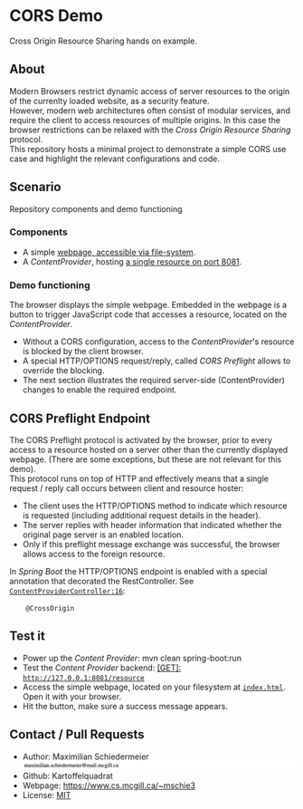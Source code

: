 # CORS Demo

Cross Origin Resource Sharing hands on example.

## About

Modern Browsers restrict dynamic access of server resources to the origin of the currenlty loaded website, as a security feature.  
However, modern web architectures often consist of modular services, and require the client to access resources of multiple origins. In this case the browser restrictions can be relaxed with the *Cross Origin Resource Sharing* protocol.  
This repository hosts a minimal project to demonstrate a simple CORS use case and highlight the relevant configurations and code.

## Scenario

Repository components and demo functioning

### Components

 * A simple [webpage, accessible via file-system](index.html).
 * A *ContentProvider*, hosting [a single resource on port 8081](http://127.0.0.1:8081/resource).

### Demo functioning

The browser displays the simple webpage. Embedded in the webpage is a button to trigger JavaScript code that accesses a resource, located on the *ContentProvider*.

 * Without a CORS configuration, access to the *ContentProvider*'s resource is blocked by the client browser.
 * A special HTTP/OPTIONS request/reply, called *CORS Preflight* allows to override the blocking.
 * The next section illustrates the required server-side (ContentProvider) changes to enable the required endpoint.

## CORS Preflight Endpoint

The CORS Preflight protocol is activated by the browser, prior to every access to a resource hosted on a server other than the currently displayed webpage. (There are some exceptions, but these are not relevant for this demo).  
This protocol runs on top of HTTP and effectively means that a single request / reply call occurs between client and resource hoster:
 * The client uses the HTTP/OPTIONS method to indicate which resource is requested (including additional request details in the header).
 * The server replies with header information that indicated whether the original page server is an enabled location.
 * Only if this preflight message exchange was successful, the browser allows access to the foreign resource.

In *Spring Boot* the HTTP/OPTIONS endpoint is enabled with a special annotation that decorated the RestController. See [```ContentProviderController:16```](src/main/java/eu/kartoffelquadrat/contentprovider/ContentProviderController.java):  
```
    @CrossOrigin
```

## Test it

 * Power up the *Content Provider*: mvn clean spring-boot:run
 * Test the *Content Provider* backend: [[GET]: ```http://127.0.0.1:8081/resource```](http://127.0.0.1:8081/resource)
 * Access the simple webpage, located on your filesystem at [```index.html```](index.html). Open it with your browser.
 * Hit the button, make sure a success message appears.

## Contact / Pull Requests

 * Author: Maximilian Schiedermeier ![email](email.png)
 * Github: Kartoffelquadrat
 * Webpage: https://www.cs.mcgill.ca/~mschie3
 * License: [MIT](https://opensource.org/licenses/MIT)


